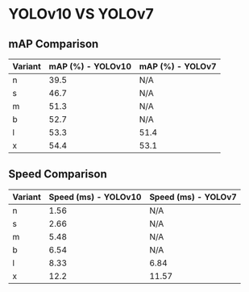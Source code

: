 ---
---

# YOLOv10 VS YOLOv7

## mAP Comparison

| Variant | mAP (%) - YOLOv10 | mAP (%) - YOLOv7 |
| ------- | ----------------- | ---------------- |
| n       | 39.5              | N/A              |
| s       | 46.7              | N/A              |
| m       | 51.3              | N/A              |
| b       | 52.7              | N/A              |
| l       | 53.3              | 51.4             |
| x       | 54.4              | 53.1             |

## Speed Comparison

| Variant | Speed (ms) - YOLOv10 | Speed (ms) - YOLOv7 |
| ------- | -------------------- | ------------------- |
| n       | 1.56                 | N/A                 |
| s       | 2.66                 | N/A                 |
| m       | 5.48                 | N/A                 |
| b       | 6.54                 | N/A                 |
| l       | 8.33                 | 6.84                |
| x       | 12.2                 | 11.57               |
